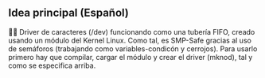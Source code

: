 ## Idea principal (Español)
👨‍🔧 Driver de caracteres (/dev) funcionando como una tubería FIFO, creado usando un módulo del Kernel Linux.
Como tal, es SMP-Safe gracias al uso de semáforos (trabajando como variables-condicón y cerrojos). Para usarlo
primero hay que compilar, cargar el módulo y crear el driver (mknod), tal y como se especifica arriba.
